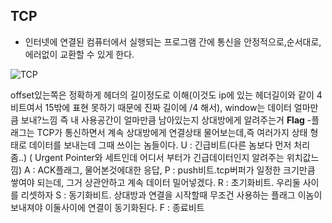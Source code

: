 ## TCP
- 인터넷에 연결된 컴퓨터에서 실행되는 프로그램 간에 통신을 안정적으로,순서대로,에러없이 교환할 수 있게 한다.

![TCP](https://user-images.githubusercontent.com/67897827/157705183-ca6c89f8-f682-4bd9-ba40-0805a6936832.PNG)

offset있는쪽은 정확하게 헤더의 길이정도로 이해(이것도 ip에 있는 헤더길이와 같이 4비트여서 15밖에 표현 못하기 때문에 진짜 길이에 /4 해서), window는
데이터 얼마만큼 보내?느낌 즉 내 사용공간이 얼마만큼 남아있는지 상대방에게 알려주는거
**Flag**
-플래그는 TCP가 통신하면서 계속 상대방에게 연결상태 물어보는데,즉 여러가지 상태 형태로 데이터를 보내는데 그때 쓰이는 놈들이다.
U : 긴급비트(다른 놈보다 먼저 처리좀..) ( Urgent Pointer와 세트인데 어디서 부터가 긴급데이터인지 알려주는 위치값느낌)
A : ACK플래그, 물어본것에대한 응답, P : push비트.tcp버퍼가 일정한 크기만큼 쌓여야 되는데, 그거 상관안하고 계속 데이터 밀어넣겠다.
R : 초기화비트. 우리둘 사이를 리셋하자 S : 동기화비트. 상대방과 연결을 시작할때 무조건 사용하는 플래그 이놈이 보내져야 이둘사이에 연결이 동기화된다.
F : 종료비트
